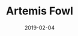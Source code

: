 ---
date: 2019-02-04
dateYear: 2019
isbn: 9780439356008
title: Artemis Fowl
description: "In order to free his father from the Russian Mafiya, Artemis must join forces with the fairy police and his familiar nemesis, Captain Holly Short."
cover: cover-artemis-fowl.jpeg
coverGoogle: https://books.google.com/books/content?id=gdn7mu_9Rf0C&printsec=frontcover&img=1&zoom=1&source=gbs_api
pageCount: 277
authors: Eoin Colfer
publishers: Disney-Hyperion
published: 2001
publishedYear: 2000
bookSeries: Artemis Fowl
shelves:
- fiction
---
